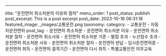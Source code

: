---
title: "운전면허 취소처분의 이유와 절차"
menu_order: 1
post_status: publish
post_excerpt: This is a post excerpt
post_date: 2023-10-16 06:31:18
featured_image: _images/교통운전.png
taxonomy:
    category:
        - 교통운전
        - 자동차운전면허
    post_tag:
        - 운전면허 취소처분
        -  운전면허 취소처분 이유
        -  운전면허 취소처분 절차
        -  운전면허 취소사유
        -  운전면허 취소처분 기준
        -  벌점 초과
        -  누산점수 초과
        -  운전면허 취소처분 사유
        -  운전면허 취소처분 절차
        -  운전면허 반납
        -  임시운전면허증
        -  운전면허 취득
        -  운전면허 결격기간
        -  운전면허 다시 취득
        -  특별교통안전 의무교육
